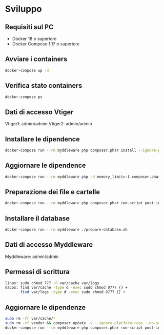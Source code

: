 # Sviluppo

## Requisiti sul PC
- Docker 18 o superiore 
- Docker Compose 1.17 o superiore

## Avviare i containers
```bash
docker-compose up -d
```

## Verifica stato containers
```bash
docker-compose ps
```

## Dati di accesso Vtiger
Vtiger1: admin/admin
Vtiger2: admin/admin

## Installare le dipendence
```bash
docker-compose run --rm myddleware php composer.phar install --ignore-platform-reqs --no-scripts
```

## Aggiornare le dipendence
```bash
docker-compose run --rm myddleware php -d memory_limit=-1 composer.phar update -vvv --ignore-platform-reqs --no-dev --no-scripts --with-dependencies
```

## Preparazione dei file e cartelle
```bash
docker-compose run --rm myddleware php composer.phar run-script post-install-cmd
```

## Installare il database
```bash
docker-compose run --rm myddleware ./prepare-database.sh
```

## Dati di accesso Myddleware
Myddleware: admin/admin

## Permessi di scrittura
```bash
linux: sudo chmod 777 -R var/cache var/logs
macos: find var/cache -type d -exec sudo chmod 0777 {} +
       find var/logs -type d -exec sudo chmod 0777 {} +
```

## Aggiornare le dipendenze
```bash
sudo rm -fr var/cache/*
sudo rm -rf vendor && composer update -v --ignore-platform-reqs --no-scripts
docker-compose run --rm myddleware php composer.phar run-script post-install-cmd
```
